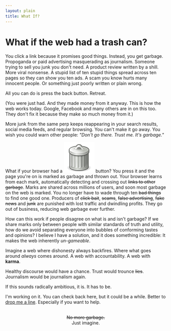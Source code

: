 ```yaml
---
layout: plain
title: What If?
---
```




# What if the web had a trash can?

You click a link because it promises good things. Instead, you get garbage. Propoganda or paid advertising masquerading as journalism. Someone trying to sell you junk you don't need. A product review written by a shill. More viral nonsense. A stupid list of ten stupid things spread across ten pages so they can show you ten ads. A scam you know hurts many innocent people. Or something just poorly written or plain wrong. 

All you can do is press the back button. Retreat. 

(You were just had. And they made money from it anyway. This is how the web works today. Google, Facebook and many others are in on this too. They don't fix it because they make so much money from it.)

More junk from the same perp keeps reappearing in your search results, social media feeds, and regular browsing. You can't make it go away. You wish you could warn other people: *"Don't go there. Trust me. It's garbage."*

What if your browser had a <span class="garbage-can">![a trash can](./images/garbage-can.svg)</span> button? You press it and the page you're on is marked as garbage and thrown out. Your browser learns from each mark, automatically detecting and crossing out <del>links to other garbage</del>. Marks are shared across millions of users, and soon most garbage on the web is marked. You no longer have to wade through ten <del>bad things</del> to find one good one. Producers of <del>click bait</del>, <del>scams</del>, <del>false advertising</del>, <del>fake news</del> and <del>junk</del> are punished with lost traffic and dwindling profits. They go out of business, reducing web garbage ever further.

How can this work if people disagree on what is and isn't garbage? If we share marks only between people with similar standards of truth and utility, how do we avoid separating everyone into bubbles of conforming tastes and opinions? I believe I have a solution, and it does something incredible: It makes the web inherently *un-gameable*. 

Imagine a web where dishonesty always backfires. Where what goes around *always* comes around. A web with accountability. A web with **karma**. 

Healthy discourse would have a chance. Trust would trounce <del>lies</del>. Journalism would be journalism again. 

If this sounds radically ambitious, it is. It has to be. 

I'm working on it. You can check back here, but it could be a while. Better to [drop me a line](mailto:whatif@commonkarma.org). Especially if you want to help.

<br>

<center><del>No more garbage.</del></center>
<center>Just imagine. </center>

